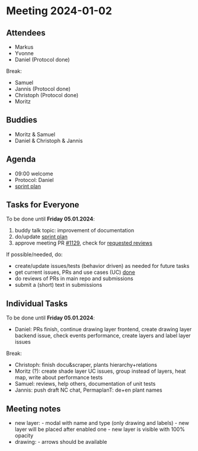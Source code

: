 # Meeting 2024-01-02

## Attendees

- Markus
- Yvonne
- Daniel (Protocol done)

Break:

- Samuel
- Jannis (Protocol done)
- Christoph (Protocol done)
- Moritz

## Buddies

- Moritz & Samuel
- Daniel & Christoph & Jannis

## Agenda

- 09:00 welcome
- Protocol: Daniel
- [sprint plan](https://project.permaplant.net)

## Tasks for Everyone

To be done until **Friday 05.01.2024**:

1. buddy talk topic: improvement of documentation
2. do/update [sprint plan](https://project.permaplant.net)
3. approve meeting PR [#1129](https://pull.permaplant.net/1129/files),
   check for [requested reviews](https://pulls.permaplant.net/?q=is%3Aopen+user-review-requested%3A%40me)

If possible/needed, do:

- create/update issues/tests (behavior driven) as needed for future tasks
- get current issues, PRs and use cases (UC) [done](../usecases/README.md)
- do reviews of PRs in main repo and submissions
- submit a (short) text in submissions

## Individual Tasks

To be done until **Friday 05.01.2024**:

- Daniel: PRs finish, continue drawing layer frontend, create drawing layer backend issue, check events performance, create layers and label layer issues

Break:

- Christoph: finish docu&scraper, plants hierarchy+relations
- Moritz (?): create shade layer UC issues, group instead of layers, heat map, write about performance tests
- Samuel: reviews, help others, documentation of unit tests
- Jannis: push draft NC chat, PermaplanT: de+en plant names

## Meeting notes

- new layer: - modal with name and type (only drawing and labels) - new layer will be placed after enabled one - new layer is visible with 100% opacity
- drawing: - arrows should be available
